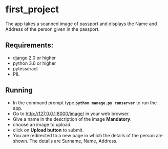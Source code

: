 # first_project
The app takes a scanned image of passport and displays the Name and Address of the person given in the passport.

## Requirements:
- django 2.0 or higher
- python 3.6 or higher
- pytesseract
- PIL

## Running
- In the command prompt type **`python manage.py runserver`** to run the app.  
- Go to http://127.0.0.1:8000/image/ in your web browser.  
- Give a name in the description of the image **Mandatory**.  
- choose an image to upload.  
- click on **Upload button** to submit.  
- You are redirected to a new page in which the details of the person are shown. The details are Surname, Name, Address.
